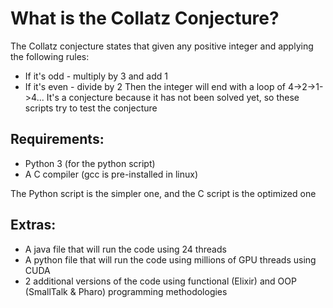 # What is the Collatz Conjecture?

The Collatz conjecture states that given any positive integer and applying the following rules:
- If it's odd - multiply by 3 and add 1
- If it's even - divide by 2
Then the integer will end with a loop of 4->2->1->4...
It's a conjecture because it has not been solved yet, so these scripts try to test the conjecture

## Requirements:
- Python 3 (for the python script)
- A C compiler (gcc is pre-installed in linux)

The Python script is the simpler one, and the C script is the optimized one

## Extras:
- A java file that will run the code using 24 threads
- A python file that will run the code using millions of GPU threads using CUDA
- 2 additional versions of the code using functional (Elixir) and OOP (SmallTalk & Pharo) programming methodologies
